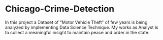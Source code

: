 # Chicago-Crime-Detection
In this project a Dataset of "Motor Vehicle Theft" of few years is being analyzed by implementing Data Science Technique. My works as Analyst is to collect a meaningful insight to maintain peace and order in the state.
